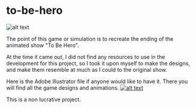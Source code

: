 # to-be-hero
![alt text](https://media.giphy.com/media/3o6fJcw32SQg7kP3tC/giphy.gif)

The point of this game or simulation is to recreate the ending of the animated show "To Be Hero".

At the time it came out, I did not find any resources to use in the development for this project, so I took it upon myself to make the designs, and make them resemble at much as I could to the original show.


Here is the Adobe Illustrator file if anyone would like to have it. There you will find all the game designs and animations.
[![alt text](https://user-images.githubusercontent.com/9208418/33301748-dcf313a8-d3f7-11e7-9f7c-54a286436a09.png)](https://github.com/EdwardCraft/to-be-hero/blob/gh-pages/assets/to%20be%20hero.ai)


This is a non lucrative project.
